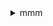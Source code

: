 <details>
<summary>mmm</summary>

<a href="https://app.daily.dev/mashroomash"><img src="./devcard.png" width="356" alt="Resting Pises's Dev Card"/></a>

</details>
 
